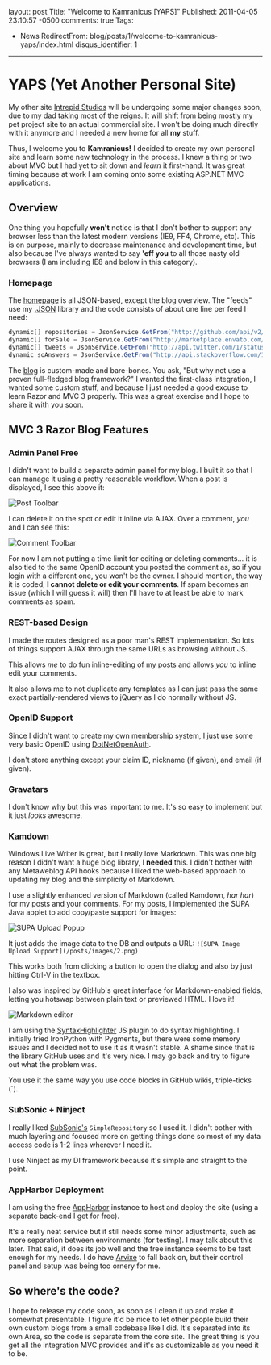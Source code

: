 ﻿layout: post
Title: "Welcome to Kamranicus [YAPS]"
Published: 2011-04-05 23:10:57 -0500
comments: true
Tags:
- News
RedirectFrom: blog/posts/1/welcome-to-kamranicus-yaps/index.html
disqus_identifier: 1
---

# YAPS (Yet Another Personal Site)

My other site [Intrepid Studios](http://intrepidstudios.com) will be undergoing some major changes soon, due to my dad taking most of the reigns. It will shift from being mostly my pet project site to an actual commercial site. I won't be doing much directly with it anymore and I needed a new home for all **my** stuff.

Thus, I welcome you to **Kamranicus!** I decided to create my own personal site and learn some new technology in the process. I knew a thing or two about MVC but I had yet to sit down and *learn* it first-hand. It was great timing because at work I am coming onto some existing ASP.NET MVC applications.

## Overview

One thing you hopefully **won't** notice is that I don't bother to support any browser less than the latest modern versions (IE9, FF4, Chrome, etc). This is on purpose, mainly to decrease maintenance and development time, but also because I've always wanted to say **'eff you** to all those nasty old browsers (I am including IE8 and below in this category).

### Homepage

The [homepage](/) is all JSON-based, except the blog overview. The "feeds" use my [.JSON](http://github.com/kamranayub/.JSON) library and the code consists of about one line per feed I need:

```c#
dynamic[] repositories = JsonService.GetFrom("http://github.com/api/v2/json/repos/show/kamranayub").repositories;
dynamic[] forSale = JsonService.GetFrom("http://marketplace.envato.com/api/v2/new-files-from-user:kayub,codecanyon.json").newfilesfromuser;
dynamic[] tweets = JsonService.GetFrom("http://api.twitter.com/1/statuses/user_timeline.json?screen_name=kamranayub");
dynamic soAnswers = JsonService.GetFrom("http://api.stackoverflow.com/1.1/users/109458/answers?pagesize=6&sort=creation");
```

The [blog](/Blog) is custom-made and bare-bones. You ask, "But why not use a proven full-fledged blog framework?" I wanted the first-class integration, I wanted some custom stuff, and because I just needed a good excuse to learn Razor and MVC 3 properly. This was a great exercise and I hope to share it with you soon.

## MVC 3 Razor Blog Features

### Admin Panel Free

I didn't want to build a separate admin panel for my blog. I built it so that I can manage it using a pretty reasonable workflow. When a post is displayed, I see this above it:

![Post Toolbar](/posts/images/1.png)

I can delete it on the spot or edit it inline via AJAX. Over a comment, *you* and I can see this:

![Comment Toolbar](/posts/images/2.png)

For now I am not putting a time limit for editing or deleting comments... it is also tied to the same OpenID account you posted the comment as, so if you login with a different one, you won't be the owner. I should mention, the way it is coded, **I cannot delete or edit your comments**. If spam becomes an issue (which I will guess it will) then I'll have to at least be able to mark comments as spam.

### REST-based Design

I made the routes designed as a poor man's REST implementation. So lots of things support AJAX through the same URLs as browsing without JS.

This allows *me* to do fun inline-editing of my posts and allows *you* to inline edit your comments.

It also allows me to not duplicate any templates as I can just pass the same exact partially-rendered views to jQuery as I do normally without JS.

### OpenID Support

Since I didn't want to create my own membership system, I just use some very basic OpenID using [DotNetOpenAuth](http://www.dotnetopenauth.net/).

I don't store anything except your claim ID, nickname (if given), and email (if given).

### Gravatars

I don't know why but this was important to me. It's so easy to implement but it just *looks* awesome.

### Kamdown

Windows Live Writer is great, but I really love Markdown. This was one big reason I didn't want a huge blog library, I **needed** this. I didn't bother with any Metaweblog API hooks because I liked the web-based approach to updating my blog and the simplicity of Markdown.

I use a slightly enhanced version of Markdown (called Kamdown, *har har*) for my posts and your comments. For my posts, I implemented the SUPA Java applet to add copy/paste support for images:

![SUPA Upload Popup](/posts/images/3.png)

It just adds the image data to the DB and outputs a URL: `![SUPA Image Upload Support](/posts/images/2.png)`

This works both from clicking a button to open the dialog and also by just hitting Ctrl-V in the textbox.

I also was inspired by GitHub's great interface for Markdown-enabled fields, letting you hotswap between plain text or previewed HTML. I love it!

![Markdown editor](/posts/images/4.png)

I am using the [SyntaxHighlighter](http://alexgorbatchev.com/SyntaxHighlighter/) JS plugin to do syntax highlighting. I initially tried IronPython with Pygments, but there were some memory issues and I decided not to use it as it wasn't stable. A shame since that is the library GitHub uses and it's very nice. I may go back and try to figure out what the problem was.

You use it the same way you use code blocks in GitHub wikis, triple-ticks (`).

### SubSonic + Ninject

I really liked [SubSonic's](http://subsonicproject.com) `SimpleRepository` so I used it. I didn't bother with much layering and focused more on getting things done so most of my data access code is 1-2 lines wherever I need it.

I use Ninject as my DI framework because it's simple and straight to the point.

### AppHarbor Deployment

I am using the free [AppHarbor](http://appharbor.com) instance to host and deploy the site (using a separate back-end I get for free).

It's a really neat service but it still needs some minor adjustments, such as more separation between environments (for testing). I may talk about this later. That said, it does its job well and the free instance seems to be fast enough for my needs. I do have [Arvixe](http://arvixe.com) to fall back on, but their control panel and setup was being too ornery for me.

## So where's the code?

I hope to release my code soon, as soon as I clean it up and make it somewhat presentable. I figure it'd be nice to let other people build their own custom blogs from a small codebase like I did. It's separated into its own Area, so the code is separate from the core site. The great thing is you get all the integration MVC provides and it's as customizable as you need it to be.

















<!--stackedit_data:
eyJoaXN0b3J5IjpbMTU5MzQ4MTkwN119
-->